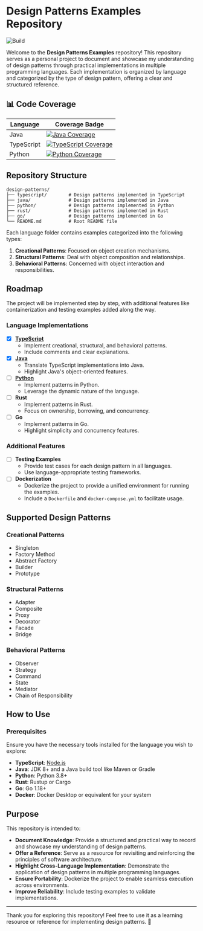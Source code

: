 # Design Patterns Examples Repository

![Build](https://github.com/wael-jaber/design_patterns/actions/workflows/ci.yml/badge.svg?branch=main)

Welcome to the **Design Patterns Examples** repository! This repository serves as a personal project to document and showcase my understanding of design patterns through practical implementations in multiple programming languages. Each implementation is organized by language and categorized by the type of design pattern, offering a clear and structured reference.

## 📊 Code Coverage

| Language   | Coverage Badge                                                                                                                                                           |
| ---------- | ------------------------------------------------------------------------------------------------------------------------------------------------------------------------ |
| Java       | [![Java Coverage](https://codecov.io/gh/wael-jaber/design_patterns/branch/main/graph/badge.svg?flag=java)](https://codecov.io/gh/wael-jaber/design_patterns)             |
| TypeScript | [![TypeScript Coverage](https://codecov.io/gh/wael-jaber/design_patterns/branch/main/graph/badge.svg?flag=typescript)](https://codecov.io/gh/wael-jaber/design_patterns) |
| Python     | [![Python Coverage](https://codecov.io/gh/wael-jaber/design_patterns/branch/main/graph/badge.svg?flag=python)](https://codecov.io/gh/wael-jaber/design_patterns)         |

## Repository Structure

```
design-patterns/
├── typescript/        # Design patterns implemented in TypeScript
├── java/              # Design patterns implemented in Java
├── python/            # Design patterns implemented in Python
├── rust/              # Design patterns implemented in Rust
├── go/                # Design patterns implemented in Go
└── README.md          # Root README file
```

Each language folder contains examples categorized into the following types:

1. **Creational Patterns**: Focused on object creation mechanisms.
2. **Structural Patterns**: Deal with object composition and relationships.
3. **Behavioral Patterns**: Concerned with object interaction and responsibilities.

## Roadmap

The project will be implemented step by step, with additional features like containerization and testing examples added along the way.

### Language Implementations

- [x] [**TypeScript**](./typescript/README.md)
  - Implement creational, structural, and behavioral patterns.
  - Include comments and clear explanations.
- [x] [**Java**](./java/README.md)
  - Translate TypeScript implementations into Java.
  - Highlight Java's object-oriented features.
- [ ] [**Python**](./python/README.md)
  - Implement patterns in Python.
  - Leverage the dynamic nature of the language.
- [ ] **Rust**
  - Implement patterns in Rust.
  - Focus on ownership, borrowing, and concurrency.
- [ ] **Go**
  - Implement patterns in Go.
  - Highlight simplicity and concurrency features.

### Additional Features

- [ ] **Testing Examples**
  - Provide test cases for each design pattern in all languages.
  - Use language-appropriate testing frameworks.
- [ ] **Dockerization**
  - Dockerize the project to provide a unified environment for running the examples.
  - Include a `Dockerfile` and `docker-compose.yml` to facilitate usage.

## Supported Design Patterns

### Creational Patterns

- Singleton
- Factory Method
- Abstract Factory
- Builder
- Prototype

### Structural Patterns

- Adapter
- Composite
- Proxy
- Decorator
- Facade
- Bridge

### Behavioral Patterns

- Observer
- Strategy
- Command
- State
- Mediator
- Chain of Responsibility

## How to Use

### Prerequisites

Ensure you have the necessary tools installed for the language you wish to explore:

- **TypeScript**: [Node.js](https://nodejs.org/)
- **Java**: JDK 8+ and a Java build tool like Maven or Gradle
- **Python**: Python 3.8+
- **Rust**: Rustup or Cargo
- **Go**: Go 1.18+
- **Docker**: Docker Desktop or equivalent for your system

## Purpose

This repository is intended to:

- **Document Knowledge**: Provide a structured and practical way to record and showcase my understanding of design patterns.
- **Offer a Reference**: Serve as a resource for revisiting and reinforcing the principles of software architecture.
- **Highlight Cross-Language Implementation**: Demonstrate the application of design patterns in multiple programming languages.
- **Ensure Portability**: Dockerize the project to enable seamless execution across environments.
- **Improve Reliability**: Include testing examples to validate implementations.

---

Thank you for exploring this repository! Feel free to use it as a learning resource or reference for implementing design patterns. 🎉
